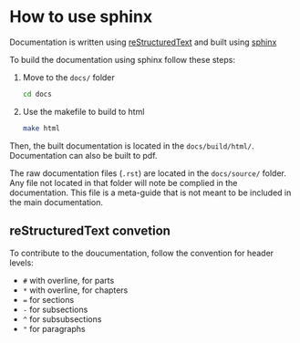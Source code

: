 # How to use sphinx

Documentation is written using [reStructuredText](https://docutils.sourceforge.io/rst.html)
and built using [sphinx](https://www.sphinx-doc.org/en/master/usage/restructuredtext/index.html)

To build the documentation using sphinx follow these steps:

1. Move to the `docs/` folder

    ```bash
    cd docs
    ```

2. Use the makefile to build to html

    ```bash
    make html
    ```

Then, the built documentation is located in the `docs/build/html/`.
Documentation can also be built to pdf.

The raw documentation files (`.rst`) are located in the `docs/source/` folder.
Any file not located in that folder will note be complied in the documentation.
This file is a meta-guide that is not meant to be included in the main documentation.

## reStructuredText convetion

To contribute to the doucumentation, follow the convention for header levels:

- `#` with overline, for parts
- `*` with overline, for chapters
- `=` for sections
- `-` for subsections
- `^` for subsubsections
- `"` for paragraphs
